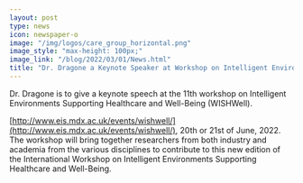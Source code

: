 ```yaml
---
layout: post
type: news
icon: newspaper-o
image: "/img/logos/care_group_horizontal.png" 
image_style: "max-height: 100px;"
image_link: "/blog/2022/03/01/News.html"
title: "Dr. Dragone a Keynote Speaker at Workshop on Intelligent Environments Supporting Healthcare and Well-Being"
---
```


Dr. Dragone is to give a keynote speech at the 11th workshop on Intelligent Environments Supporting Healthcare and Well-Being (WISHWell).

[http://www.eis.mdx.ac.uk/events/wishwell/](http://www.eis.mdx.ac.uk/events/wishwell/), 20th or 21st of June, 2022. The workshop will bring together researchers from both industry and academia from the various disciplines to contribute to this new edition of the International Workshop on Intelligent Environments Supporting Healthcare and Well-Being.